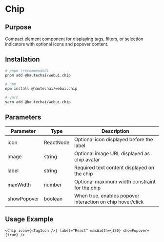 # Chip

## Purpose

Compact element component for displaying tags, filters, or selection indicators with optional icons and popover content.

## Installation

```bash
# pnpm (recommended)
pnpm add @hautechai/webui.chip

# npm
npm install @hautechai/webui.chip

# yarn
yarn add @hautechai/webui.chip
```

## Parameters

| Parameter   | Type      | Description                                                |
| ----------- | --------- | ---------------------------------------------------------- |
| icon        | ReactNode | Optional icon displayed before the label                   |
| image       | string    | Optional image URL displayed as chip avatar                |
| label       | string    | Required text content displayed on the chip                |
| maxWidth    | number    | Optional maximum width constraint for the chip             |
| showPopover | boolean   | When true, enables popover interaction on chip hover/click |

## Usage Example

```tsx
<Chip icon={<TagIcon />} label="React" maxWidth={120} showPopover={true} />
```
